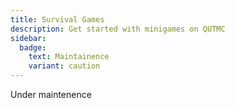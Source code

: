 ```yaml
---
title: Survival Games
description: Get started with minigames on QUTMC
sidebar:
  badge:
    text: Maintainence
    variant: caution
---
```

Under maintenence